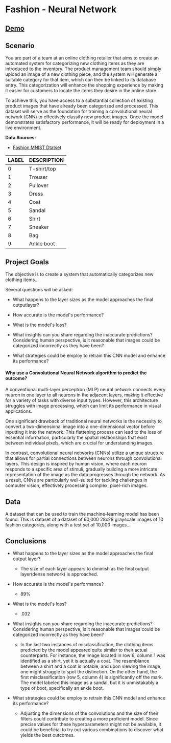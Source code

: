 # Fashion - Neural Network

## [Demo](https://nbviewer.org/github/tyrantdavis/cnn-fashion/blob/main/cnn.ipynb)

## Scenario
You are part of a team at an online clothing retailer that aims to create an automated system for categorizing new clothing items as they are introduced to the inventory. The product management team should simply upload an image of a new clothing piece, and the system will generate a suitable category for that item, which can then be linked to its database entry. This categorization will enhance the shopping experience by making it easier for customers to locate the items they desire in the online store.

To achieve this, you have access to a substantial collection of existing product images that have already been categorized and processed. This dataset will serve as the foundation for training a convolutional neural network (CNN) to effectively classify new product images. Once the model demonstrates satisfactory performance, it will be ready for deployment in a live environment.

**Data Sources:**

- [Fashion MNIST Dtatset](https://keras.io/api/datasets/fashion_mnist/)
  

            
| LABEL | DESCRIPTION |
|-------|-------------|
| 0     | T-shirt/top |
| 1     | Trouser     |
| 2     | Pullover    |
| 3     | Dress       |
| 4     | Coat        |
| 5     | Sandal      |
| 6     | Shirt       |
| 7     | Sneaker     |
| 8     | Bag         |
| 9     | Ankle boot  |


        


## Project Goals
The objective is to create a system that automatically categorizes new clothing items..


Several questions will be asked:

- What happens to the layer sizes as the model approaches the final outputlayer?
- How accurate is the model's performance?
- What is the model's loss?
- What insights can you share regarding the inaccurate predictions? Considering human perspective, is it reasonable that images could be categorized incorrectly as they have been?

- What strategies could be employ to retrain this CNN model and enhance its performance?




#### Why use a Convolutional Neural Network algorithm to predict the outcome?
A conventional multi-layer perceptron (MLP) neural network connects every neuron in one layer to all neurons in the adjacent layers, making it effective for a variety of tasks with diverse input types. However, this architecture struggles with image processing, which can limit its performance in visual applications.

One significant drawback of traditional neural networks is the necessity to convert a two-dimensional image into a one-dimensional vector before inputting it into the network. This flattening process can lead to the loss of essential information, particularly the spatial relationships that exist between individual pixels, which are crucial for understanding images.

In contrast, convolutional neural networks (CNNs) utilize a unique structure that allows for partial connections between neurons through convolutional layers. This design is inspired by human vision, where each neuron responds to a specific area of stimuli, gradually building a more intricate representation of the image as the data progresses through the network. As a result, CNNs are particularly well-suited for tackling challenges in computer vision, effectively processing complex, pixel-rich images.


## Data
A dataset that can be used to train the machine-learning model has been found. This is dataset of a dataset of 60,000 28x28 grayscale images of 10 fashion categories, along with a test set of 10,000 images..

## Conclusions

- What happens to the layer sizes as the model approaches the final output layer?
    - The size of each layer appears to diminish as the final output layer(dense network) is approached.  
- How accurate is the model's performance?
    - 89% 
- What is the model's loss?
    - .032

- What insights can you share regarding the inaccurate predictions? Considering human perspective, is it reasonable that images could be categorized incorrectly as they have been?
    - In the last two instances of misclassification, the clothing items predicted by the model appeared quite similar to their actual counterparts. For instance, the image located in row 6, column 1 was identified as a shirt, yet it is actually a coat. The resemblance between a shirt and a coat is notable, and upon viewing the image, one might struggle to spot the distinction. On the other hand, the first misclassification (row 5, column 4) is significantly off the mark. The model labeled this image as a sandal, but it is unmistakably a type of boot, specifically an ankle boot.
- What strategies could be employ to retrain this CNN model and enhance its performance?
    - Adjusting the dimensions of the convolutions and the size of their filters could contribute to creating a more proficient model. Since precise values for these hyperparameters might not be available, it could be beneficial to try out various combinations to discover what yields the best outcomes. 
